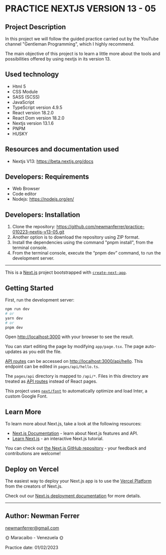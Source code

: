# PRACTICE NEXTJS VERSION 13 - 05

## Project Description

In this project we will follow the guided practice carried out by the YouTube channel "Gentleman Programming", which I highly recommend.

The main objective of this project is to learn a little more about the tools and possibilities offered by using nextjs in its version 13.

## Used technology

- Html 5
- CSS Module
- SASS (SCSS)
- JavaScript
- TypeScript version 4.9.5
- React version 18.2.0
- React Dom version 18.2.0
- Nextjs version 13.1.6
- PNPM
- HUSKY

## Resources and documentation used

- Nextjs V13: https://beta.nextjs.org/docs

## Developers: Requirements

- Web Browser
- Code editor
- Nodejs: https://nodejs.org/en/

## Developers: Installation

1. Clone the repository: https://github.com/newmanferrer/practice-010223-nextjs-v13-05.git
2. Another option is to download the repository using ZIP format.
3. Install the dependencies using the command "pnpm install", from the terminal console.
4. From the terminal console, execute the “pnpm dev” command, to run the development server.

---

This is a [Next.js](https://nextjs.org/) project bootstrapped with [`create-next-app`](https://github.com/vercel/next.js/tree/canary/packages/create-next-app).

## Getting Started

First, run the development server:

```bash
npm run dev
# or
yarn dev
# or
pnpm dev
```

Open [http://localhost:3000](http://localhost:3000) with your browser to see the result.

You can start editing the page by modifying `app/page.tsx`. The page auto-updates as you edit the file.

[API routes](https://nextjs.org/docs/api-routes/introduction) can be accessed on [http://localhost:3000/api/hello](http://localhost:3000/api/hello). This endpoint can be edited in `pages/api/hello.ts`.

The `pages/api` directory is mapped to `/api/*`. Files in this directory are treated as [API routes](https://nextjs.org/docs/api-routes/introduction) instead of React pages.

This project uses [`next/font`](https://nextjs.org/docs/basic-features/font-optimization) to automatically optimize and load Inter, a custom Google Font.

## Learn More

To learn more about Next.js, take a look at the following resources:

- [Next.js Documentation](https://nextjs.org/docs) - learn about Next.js features and API.
- [Learn Next.js](https://nextjs.org/learn) - an interactive Next.js tutorial.

You can check out [the Next.js GitHub repository](https://github.com/vercel/next.js/) - your feedback and contributions are welcome!

## Deploy on Vercel

The easiest way to deploy your Next.js app is to use the [Vercel Platform](https://vercel.com/new?utm_medium=default-template&filter=next.js&utm_source=create-next-app&utm_campaign=create-next-app-readme) from the creators of Next.js.

Check out our [Next.js deployment documentation](https://nextjs.org/docs/deployment) for more details.

---

## Author: Newman Ferrer

newmanferrer@gmail.com

🌞 Maracaibo - Venezuela 🌞

Practice date: 01/02/2023
